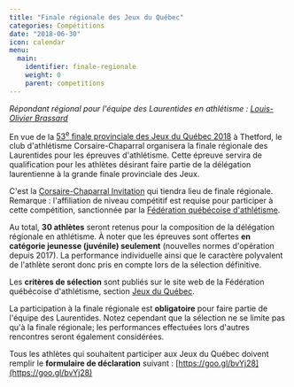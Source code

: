 ```yaml
---
title: "Finale régionale des Jeux du Québec"
categories: Compétitions
date: "2018-06-30"
icon: calendar
menu:
  main:
    identifier: finale-regionale
    weight: 0
    parent: competitions
---
```


_Répondant régional pour l'équipe des Laurentides en athlétisme : [Louis-Olivier Brassard](mailto:louis@athlaurentides.ca)_

En vue de la [53<sup>e</sup> finale provinciale des Jeux du Québec 2018](http://www.jeuxduquebec.com/) à Thetford, le club d'athlétisme Corsaire-Chaparral organisera la finale régionale des Laurentides pour les épreuves d'athlétisme. Cette épreuve servira de qualification pour les athlètes désirant faire partie de la délégation laurentienne à la grande finale provinciale des Jeux.

C'est la [Corsaire-Chaparral Invitation](/competitions/corsaire-chaparral-invitation/) qui tiendra lieu de finale régionale. Remarque : l'affiliation de niveau compétitif est requise pour participer à cette compétition, sanctionnée par la [Fédération québécoise d'athlétisme](http://athletisme-quebec.ca).

Au total, **30 athlètes** seront retenus pour la composition de la délégation régionale en athlétisme. À noter que les épreuves sont offertes **en catégorie jeunesse (juvénile) seulement** (nouvelles normes d'opération depuis 2017). La performance individuelle ainsi que le caractère polyvalent de l'athlète seront donc pris en compte lors de la sélection définitive.

Les **critères de sélection** sont publiés sur le site web de la Fédération québécoise d'athlétisme, section [Jeux du Québec](http://athletisme-quebec.ca/jeux-du-quebec).

La participation à la finale régionale est **obligatoire** pour faire partie de l'équipe des Laurentides. Notez cependant que la sélection ne se limite pas qu'à la finale régionale; les performances effectuées lors d'autres rencontres seront également considérées.

Tous les athlètes qui souhaitent participer aux Jeux du Québec doivent remplir le **formulaire de déclaration** suivant : [https://goo.gl/bvYj28](https://goo.gl/bvYj28)
